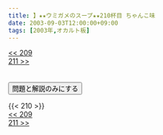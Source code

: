 ```yaml
---
title: 】★★ウミガメのスープ★★210杯目 ちゃんこ味
date: 2003-09-03T12:00:00+09:00
tags: [2003年,オカルト板]
---
```

<div class="th_left"><a href="../209"><< 209</a></div>
<div class="th_right"><a href="../211">211 >></a></div>
<br><br>
<script src="../../js/cupsoup.js"></script>
<form>
<input type="button" value="問題と解説のみにする" onClick="toggleCupsoup()">
</form>
{{< 210 >}}
<div class="th_left"><a href="../209"><< 209</a></div>
<div class="th_right"><a href="../211">211 >></a></div>